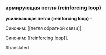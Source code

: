 ### армирующая петля (reinforcing loop)

**усиливающая петля (reinforcing loop)** -

Синоним: [[петля обратной связи]].

Синоним: [[reinforcing loop]].

#translated
